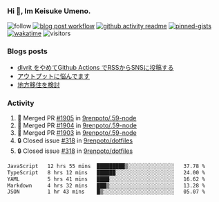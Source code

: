 ### Hi 👋, Im Keisuke Umeno.

<!--
**9renpoto/9renpoto** is a ✨ _special_ ✨ repository because its `README.md` (this file) appears on your GitHub profile.

Here are some ideas to get you started:

- 🔭 I’m currently working on ...
- 🌱 I’m currently learning ...
- 👯 I’m looking to collaborate on ...
- 🤔 I’m looking for help with ...
- 💬 Ask me about ...
- 📫 How to reach me: ...
- 😄 Pronouns: ...
- ⚡ Fun fact: ...
-->

![follow](https://img.shields.io/github/followers/9renpoto?label=Follow&style=social)
[![blog post workflow](https://github.com/9renpoto/9renpoto/actions/workflows/blog.yml/badge.svg)](https://github.com/9renpoto/9renpoto/actions/workflows/blog.yml)
[![github activity readme](https://github.com/9renpoto/9renpoto/actions/workflows/activity.yml/badge.svg)](https://github.com/9renpoto/9renpoto/actions/workflows/activity.yml)
[![pinned-gists](https://github.com/9renpoto/9renpoto/actions/workflows/pin-gist.yml/badge.svg)](https://github.com/9renpoto/9renpoto/actions/workflows/pin-gist.yml)
[![wakatime](https://github.com/9renpoto/9renpoto/actions/workflows/waka-readme-status.yml/badge.svg)](https://github.com/9renpoto/9renpoto/actions/workflows/waka-readme-status.yml)
![visitors](https://komarev.com/ghpvc/?username=9renpoto&label=Profile%20views&color=0e75b6&style=flat)

### Blogs posts

<!-- BLOG-POST-LIST:START -->
- [dlvrit をやめてGithub Actions でRSSからSNSに投稿する](https://9renpoto.win/entry/2023/11/12/dlvrit-to-gh-actions)
- [アウトプットに悩んでます](https://9renpoto.win/entry/2023/11/11/technology-to-limit-input)
- [地方移住を検討](https://9renpoto.win/entry/2023/09/09/migration-plan)
<!-- BLOG-POST-LIST:END -->

### Activity

<!--START_SECTION:activity-->
1. 🎉 Merged PR [#1905](https://github.com/9renpoto/.59-node/pull/1905) in [9renpoto/.59-node](https://github.com/9renpoto/.59-node)
2. 🎉 Merged PR [#1904](https://github.com/9renpoto/.59-node/pull/1904) in [9renpoto/.59-node](https://github.com/9renpoto/.59-node)
3. 🎉 Merged PR [#1903](https://github.com/9renpoto/.59-node/pull/1903) in [9renpoto/.59-node](https://github.com/9renpoto/.59-node)
4. 🔒 Closed issue [#318](https://github.com/9renpoto/dotfiles/issues/318) in [9renpoto/dotfiles](https://github.com/9renpoto/dotfiles)
5. 🔒 Closed issue [#318](https://github.com/9renpoto/dotfiles/issues/318) in [9renpoto/dotfiles](https://github.com/9renpoto/dotfiles)
<!--END_SECTION:activity-->

<!--START_SECTION:waka-->

```txt
JavaScript   12 hrs 55 mins  █████████▒░░░░░░░░░░░░░░░   37.78 %
TypeScript   8 hrs 12 mins   ██████░░░░░░░░░░░░░░░░░░░   24.00 %
YAML         5 hrs 41 mins   ████░░░░░░░░░░░░░░░░░░░░░   16.62 %
Markdown     4 hrs 32 mins   ███▒░░░░░░░░░░░░░░░░░░░░░   13.28 %
JSON         1 hr 43 mins    █▒░░░░░░░░░░░░░░░░░░░░░░░   05.07 %
```

<!--END_SECTION:waka-->
